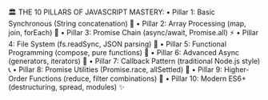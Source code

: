 🏛️ THE 10 PILLARS OF JAVASCRIPT MASTERY:
• Pillar 1: Basic Synchronous (String concatenation) 📝
• Pillar 2: Array Processing (map, join, forEach) 🔄
• Pillar 3: Promise Chain (async/await, Promise.all) ⚡
• Pillar 4: File System (fs.readSync, JSON parsing) 📁
• Pillar 5: Functional Programming (compose, pure functions) 🧮
• Pillar 6: Advanced Async (generators, iterators) 🔄
• Pillar 7: Callback Pattern (traditional Node.js style) 📞
• Pillar 8: Promise Utilities (Promise.race, allSettled) 🏁
• Pillar 9: Higher-Order Functions (reduce, filter combinations) 🎯
• Pillar 10: Modern ES6+ (destructuring, spread, modules) ✨